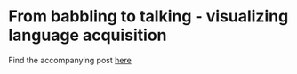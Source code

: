 # From babbling to talking - visualizing language acquisition 
Find the accompanying post [here](https://crowintelligence.org/2020/03/20/from-babbling-to-talking---visualizing-language-acquisition/)
